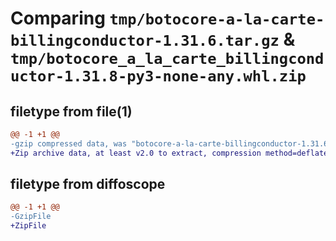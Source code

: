# Comparing `tmp/botocore-a-la-carte-billingconductor-1.31.6.tar.gz` & `tmp/botocore_a_la_carte_billingconductor-1.31.8-py3-none-any.whl.zip`

## filetype from file(1)

```diff
@@ -1 +1 @@
-gzip compressed data, was "botocore-a-la-carte-billingconductor-1.31.6.tar", last modified: Thu Jul 20 01:20:10 2023, max compression
+Zip archive data, at least v2.0 to extract, compression method=deflate
```

## filetype from diffoscope

```diff
@@ -1 +1 @@
-GzipFile
+ZipFile
```

